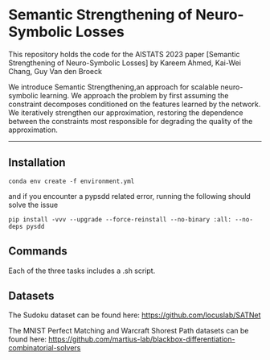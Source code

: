 # Semantic Strengthening of Neuro-Symbolic Losses

This repository holds the code for the AISTATS 2023 paper [Semantic Strengthening of Neuro-Symbolic Losses]
by Kareem Ahmed, Kai-Wei Chang, Guy Van den Broeck

We introduce Semantic Strengthening,an approach for scalable neuro-symbolic learning. We approach the problem by first assuming the constraint decomposes conditioned on the features learned by the network. We iteratively strengthen our approximation, restoring the dependence between the constraints most responsible for degrading the quality of the approximation.

-------------------- 

## Installation
```
conda env create -f environment.yml
```

and if you encounter a pypsdd related error, running the following should solve the issue
```
pip install -vvv --upgrade --force-reinstall --no-binary :all: --no-deps pysdd
```

## Commands
Each of the three tasks includes a .sh script.

## Datasets
The Sudoku dataset can be found here: https://github.com/locuslab/SATNet

The MNIST Perfect Matching and Warcraft Shorest Path datasets can be found here: https://github.com/martius-lab/blackbox-differentiation-combinatorial-solvers
